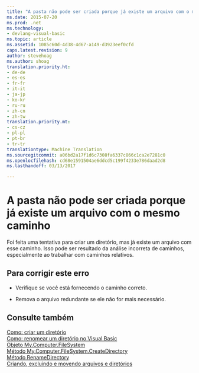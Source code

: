 ```yaml
---
title: "A pasta não pode ser criada porque já existe um arquivo com o mesmo caminho | Documentos do Microsoft"
ms.date: 2015-07-20
ms.prod: .net
ms.technology:
- devlang-visual-basic
ms.topic: article
ms.assetid: 1085c60d-4d38-4d67-a149-d3923eef0cfd
caps.latest.revision: 9
author: stevehoag
ms.author: shoag
translation.priority.ht:
- de-de
- es-es
- fr-fr
- it-it
- ja-jp
- ko-kr
- ru-ru
- zh-cn
- zh-tw
translation.priority.mt:
- cs-cz
- pl-pl
- pt-br
- tr-tr
translationtype: Machine Translation
ms.sourcegitcommit: a06bd2a17f1d6c7308fa6337c866c1ca2e7281c0
ms.openlocfilehash: cd68e1591504ae6ddcd5c199f4233e786daad2d8
ms.lasthandoff: 03/13/2017

---
```

# <a name="the-folder-cannot-be-created-since-a-file-already-exists-with-the-same-path"></a>A pasta não pode ser criada porque já existe um arquivo com o mesmo caminho
Foi feita uma tentativa para criar um diretório, mas já existe um arquivo com esse caminho. Isso pode ser resultado da análise incorreta de caminhos, especialmente ao trabalhar com caminhos relativos.  
  
## <a name="to-correct-this-error"></a>Para corrigir este erro  
  
-   Verifique se você está fornecendo o caminho correto.  
  
-   Remova o arquivo redundante se ele não for mais necessário.  
  
## <a name="see-also"></a>Consulte também  
 [Como: criar um diretório](../../visual-basic/developing-apps/programming/drives-directories-files/how-to-create-a-directory.md)   
 [Como: renomear um diretório no Visual Basic](http://msdn.microsoft.com/en-us/780c7afc-a03c-4b01-865a-510fe331b1cc)   
 [Objeto My.Computer.FileSystem](../../visual-basic/language-reference/objects/my-computer-filesystem-object.md)   
 [Método My.Computer.FileSystem.CreateDirectory](http://msdn.microsoft.com/en-us/2c1688d2-a60c-4e68-9a1a-4006917b28e1)   
 [Método RenameDirectory](http://msdn.microsoft.com/en-us/14700cb3-9d29-46e2-af8d-61970d7e251b)   
 [Criando, excluindo e movendo arquivos e diretórios](../../visual-basic/developing-apps/programming/drives-directories-files/creating-deleting-and-moving-files-and-directories.md)
